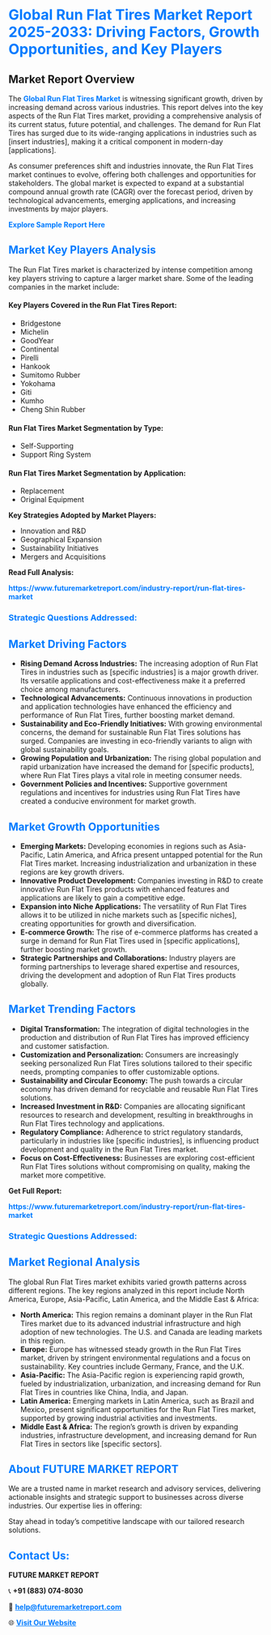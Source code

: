 <h1 style="color: #007BFF;">Global Run Flat Tires Market Report 2025-2033: Driving Factors, Growth Opportunities, and Key Players</h1>

<section id="overview">
<h2>Market Report Overview</h2>
<p>The <a href="https://www.futuremarketreport.com/industry-report/run-flat-tires-market" style="color: #007BFF; text-decoration: none;"><strong>Global Run Flat Tires Market</strong></a> is witnessing significant growth, driven by increasing demand across various industries. This report delves into the key aspects of the Run Flat Tires market, providing a comprehensive analysis of its current status, future potential, and challenges. The demand for Run Flat Tires has surged due to its wide-ranging applications in industries such as [insert industries], making it a critical component in modern-day [applications].</p>
<p>As consumer preferences shift and industries innovate, the Run Flat Tires market continues to evolve, offering both challenges and opportunities for stakeholders. The global market is expected to expand at a substantial compound annual growth rate (CAGR) over the forecast period, driven by technological advancements, emerging applications, and increasing investments by major players.</p>
</section>

<section id="overview">
<p><a href="https://www.futuremarketreport.com/request-sample/reportId=102148" style="color: #007BFF; text-decoration: none;"><strong>Explore Sample Report Here</strong></a></p>
</section>

<section id="key-players">
<h2 style="color: #007BFF;">Market Key Players Analysis</h2>
<p>The Run Flat Tires market is characterized by intense competition among key players striving to capture a larger market share. Some of the leading companies in the market include:</p>
<h4>Key Players Covered in the Run Flat Tires Report:</h4>
<ul><li>Bridgestone</li><li>Michelin</li><li>GoodYear</li><li>Continental</li><li>Pirelli</li><li>Hankook</li><li>Sumitomo Rubber</li><li>Yokohama</li><li>Giti</li><li>Kumho</li><li>Cheng Shin Rubber</li></ul>
<h4>Run Flat Tires Market Segmentation by Type:</h4>
<ul><li>Self-Supporting</li><li>Support Ring System</li></ul>

<h4>Run Flat Tires Market Segmentation by Application:</h4>
<ul><li>Replacement</li><li>Original Equipment</li></ul>
<p><strong>Key Strategies Adopted by Market Players:</strong></p>
<ul>
<li>Innovation and R&D</li>
<li>Geographical Expansion</li>
<li>Sustainability Initiatives</li>
<li>Mergers and Acquisitions</li>
</ul>
</section>

<section>
<p><strong>Read Full Analysis: </strong></p><a href="https://www.futuremarketreport.com/industry-report/run-flat-tires-market" style="color: #007BFF; text-decoration: none;"><strong>https://www.futuremarketreport.com/industry-report/run-flat-tires-market</strong></a>
<h3 style="color: #007BFF;">Strategic Questions Addressed:</h3>
</section>

<section id="driving-factors">
<h2 style="color: #007BFF;">Market Driving Factors</h2>
<ul>
<li><strong>Rising Demand Across Industries:</strong> The increasing adoption of Run Flat Tires in industries such as [specific industries] is a major growth driver. Its versatile applications and cost-effectiveness make it a preferred choice among manufacturers.</li>
<li><strong>Technological Advancements:</strong> Continuous innovations in production and application technologies have enhanced the efficiency and performance of Run Flat Tires, further boosting market demand.</li>
<li><strong>Sustainability and Eco-Friendly Initiatives:</strong> With growing environmental concerns, the demand for sustainable Run Flat Tires solutions has surged. Companies are investing in eco-friendly variants to align with global sustainability goals.</li>
<li><strong>Growing Population and Urbanization:</strong> The rising global population and rapid urbanization have increased the demand for [specific products], where Run Flat Tires plays a vital role in meeting consumer needs.</li>
<li><strong>Government Policies and Incentives:</strong> Supportive government regulations and incentives for industries using Run Flat Tires have created a conducive environment for market growth.</li>
</ul>
</section>

<section id="growth-opportunities">
<h2 style="color: #007BFF;">Market Growth Opportunities</h2>
<ul>
<li><strong>Emerging Markets:</strong> Developing economies in regions such as Asia-Pacific, Latin America, and Africa present untapped potential for the Run Flat Tires market. Increasing industrialization and urbanization in these regions are key growth drivers.</li>
<li><strong>Innovative Product Development:</strong> Companies investing in R&D to create innovative Run Flat Tires products with enhanced features and applications are likely to gain a competitive edge.</li>
<li><strong>Expansion into Niche Applications:</strong> The versatility of Run Flat Tires allows it to be utilized in niche markets such as [specific niches], creating opportunities for growth and diversification.</li>
<li><strong>E-commerce Growth:</strong> The rise of e-commerce platforms has created a surge in demand for Run Flat Tires used in [specific applications], further boosting market growth.</li>
<li><strong>Strategic Partnerships and Collaborations:</strong> Industry players are forming partnerships to leverage shared expertise and resources, driving the development and adoption of Run Flat Tires products globally.</li>
</ul>
</section>

<section id="trending-factors">
<h2 style="color: #007BFF;">Market Trending Factors</h2>
<ul>
<li><strong>Digital Transformation:</strong> The integration of digital technologies in the production and distribution of Run Flat Tires has improved efficiency and customer satisfaction.</li>
<li><strong>Customization and Personalization:</strong> Consumers are increasingly seeking personalized Run Flat Tires solutions tailored to their specific needs, prompting companies to offer customizable options.</li>
<li><strong>Sustainability and Circular Economy:</strong> The push towards a circular economy has driven demand for recyclable and reusable Run Flat Tires solutions.</li>
<li><strong>Increased Investment in R&D:</strong> Companies are allocating significant resources to research and development, resulting in breakthroughs in Run Flat Tires technology and applications.</li>
<li><strong>Regulatory Compliance:</strong> Adherence to strict regulatory standards, particularly in industries like [specific industries], is influencing product development and quality in the Run Flat Tires market.</li>
<li><strong>Focus on Cost-Effectiveness:</strong> Businesses are exploring cost-efficient Run Flat Tires solutions without compromising on quality, making the market more competitive.</li>
</ul>
</section>

<section>
<p><strong>Get Full Report: </strong></p><a href="https://www.futuremarketreport.com/industry-report/run-flat-tires-market" style="color: #007BFF; text-decoration: none;"><strong>https://www.futuremarketreport.com/industry-report/run-flat-tires-market</strong></a>
<h3 style="color: #007BFF;">Strategic Questions Addressed:</h3>
</section>


<section id="regional-analysis">
<h2 style="color: #007BFF;">Market Regional Analysis</h2>
<p>The global Run Flat Tires market exhibits varied growth patterns across different regions. The key regions analyzed in this report include North America, Europe, Asia-Pacific, Latin America, and the Middle East & Africa:</p>
<ul>
<li><strong>North America:</strong> This region remains a dominant player in the Run Flat Tires market due to its advanced industrial infrastructure and high adoption of new technologies. The U.S. and Canada are leading markets in this region.</li>
<li><strong>Europe:</strong> Europe has witnessed steady growth in the Run Flat Tires market, driven by stringent environmental regulations and a focus on sustainability. Key countries include Germany, France, and the U.K.</li>
<li><strong>Asia-Pacific:</strong> The Asia-Pacific region is experiencing rapid growth, fueled by industrialization, urbanization, and increasing demand for Run Flat Tires in countries like China, India, and Japan.</li>
<li><strong>Latin America:</strong> Emerging markets in Latin America, such as Brazil and Mexico, present significant opportunities for the Run Flat Tires market, supported by growing industrial activities and investments.</li>
<li><strong>Middle East & Africa:</strong> The region’s growth is driven by expanding industries, infrastructure development, and increasing demand for Run Flat Tires in sectors like [specific sectors].</li>
</ul>
</section>

<footer>
<h2 style="color: #007BFF;">About FUTURE MARKET REPORT</h2>
<p>We are a trusted name in market research and advisory services, delivering actionable insights and strategic support to businesses across diverse industries. Our expertise lies in offering:</p>

<p>Stay ahead in today’s competitive landscape with our tailored research solutions.</p>

<h2 style="color: #007BFF;">Contact Us:</h2>
<p><strong>FUTURE MARKET REPORT</strong></p>
<p>📞 <strong>+91 (883) 074-8030</strong></p>
<p>📧 <strong><a href="mailto:help@futuremarketreport.com" style="color: #007BFF;">help@futuremarketreport.com</a></strong></p>
<p>🌐 <strong><a href="https://www.futuremarketreport.com/" style="color: #007BFF;">Visit Our Website</a></strong></p>
</footer>